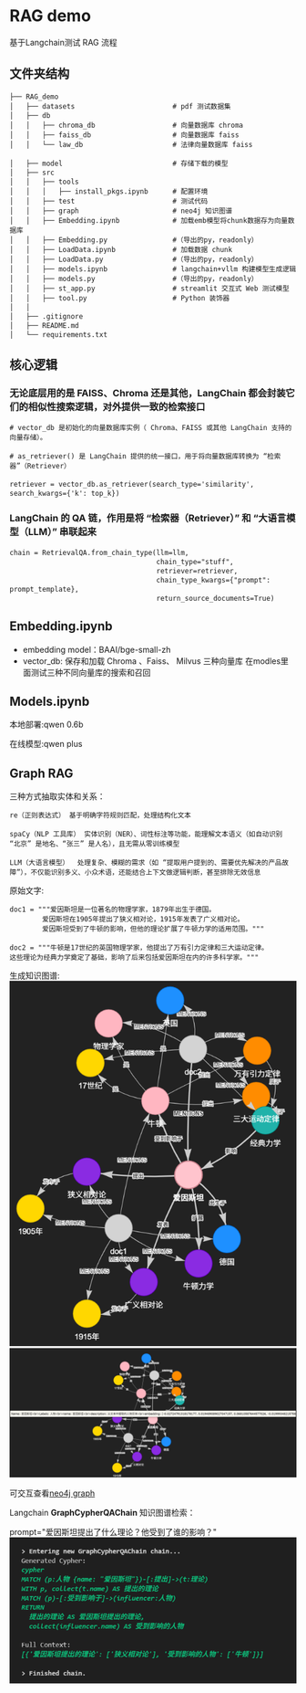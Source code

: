 # RAG demo
基于Langchain测试 RAG 流程  


## 文件夹结构

    ├── RAG_demo
    │   ├── datasets                        # pdf 测试数据集
    │   ├── db
    │   │   ├── chroma_db                   # 向量数据库 chroma
    │   │   ├── faiss_db                    # 向量数据库 faiss
    │   │   └── law_db                      # 法律向量数据库 faiss 

    │   ├── model                           # 存储下载的模型
    │   ├── src
    │   │   ├── tools    
    │   │   │   ├── install_pkgs.ipynb      # 配置环境                
    │   │   ├── test                        # 测试代码
    │   │   ├── graph                       # neo4j 知识图谱
    │   │   ├── Embedding.ipynb             # 加载emb模型将chunk数据存为向量数据库  
    │   │   ├── Embedding.py                #（导出的py，readonly）
    │   │   ├── LoadData.ipynb              # 加载数据 chunk
    │   │   ├── LoadData.py                 #（导出的py，readonly）
    │   │   ├── models.ipynb                # langchain+vllm 构建模型生成逻辑
    │   │   ├── models.py                   #（导出的py，readonly）
    │   │   ├── st_app.py                   # streamlit 交互式 Web 测试模型 
    │   │   ├── tool.py                     # Python 装饰器
    │   │ 
    │   ├── .gitignore
    │   ├── README.md
    │   └── requirements.txt

## 核心逻辑

### 无论底层用的是 FAISS、Chroma 还是其他，LangChain 都会封装它们的相似性搜索逻辑，对外提供一致的检索接口

    # vector_db 是初始化的向量数据库实例（ Chroma、FAISS 或其他 LangChain 支持的向量存储）。

    # as_retriever() 是 LangChain 提供的统一接口，用于将向量数据库转换为 “检索器”（Retriever）

    retriever = vector_db.as_retriever(search_type='similarity', search_kwargs={'k': top_k})

### LangChain 的 QA 链，作用是将 “检索器（Retriever）” 和 “大语言模型（LLM）” 串联起来

    chain = RetrievalQA.from_chain_type(llm=llm,
                                        chain_type="stuff",
                                        retriever=retriever,
                                        chain_type_kwargs={"prompt": prompt_template},
                                        return_source_documents=True)

## Embedding.ipynb  
* embedding model：BAAI/bge-small-zh
* vector_db:
保存和加载 Chroma 、Faiss、 Milvus 三种向量库
在modles里面测试三种不同向量库的搜索和召回


## Models.ipynb
本地部署:qwen 0.6b

在线模型:qwen plus

## Graph RAG

三种方式抽取实体和关系：
```
re（正则表达式） 基于明确字符规则匹配，处理结构化文本

spaCy（NLP 工具库） 实体识别（NER）、词性标注等功能，能理解文本语义（如自动识别 “北京” 是地名、“张三” 是人名），且无需从零训练模型

LLM（大语言模型）  处理复杂、模糊的需求（如 “提取用户提到的、需要优先解决的产品故障”），不仅能识别多义、小众术语，还能结合上下文做逻辑判断，甚至排除无效信息
```
原始文字:
```
doc1 = """爱因斯坦是一位著名的物理学家，1879年出生于德国。
        爱因斯坦在1905年提出了狭义相对论，1915年发表了广义相对论。
        爱因斯坦受到了牛顿的影响，但他的理论扩展了牛顿力学的适用范围。"""
            
doc2 = """牛顿是17世纪的英国物理学家，他提出了万有引力定律和三大运动定律。
这些理论为经典力学奠定了基础，影响了后来包括爱因斯坦在内的许多科学家。"""
```
生成知识图谱: 
![alt text](src/graph/KG1.png)
![alt text](src/graph/KG2.png)

可交互查看[neo4j graph](src/graph/neo4j_graph.html)

Langchain **GraphCypherQAChain** 知识图谱检索：
 
prompt="爱因斯坦提出了什么理论？他受到了谁的影响？"
![graph QA](src/graph/result.png)